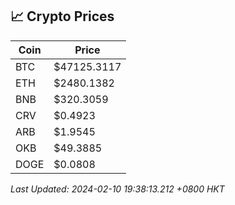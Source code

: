 ## 📈 Crypto Prices

| Coin | Price |
| ---- | ----- |
| BTC | $47125.3117 |
| ETH | $2480.1382 |
| BNB | $320.3059 |
| CRV | $0.4923 |
| ARB | $1.9545 |
| OKB | $49.3885 |
| DOGE | $0.0808 |

_Last Updated: 2024-02-10 19:38:13.212 +0800 HKT_